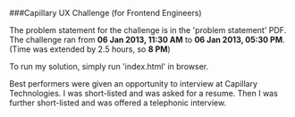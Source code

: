 ###Capillary UX Challenge (for Frontend Engineers)

<p>The problem statement for the challenge is in the 'problem statement' PDF. The challenge ran from <b>06 Jan 2013, 11:30 AM</b> to <b>06 Jan 2013, 05:30 PM</b>. (Time was extended by 2.5 hours, so <b>8 PM</b>)</p>

<p>To run my solution, simply run 'index.html' in browser.</p>

<p>Best performers were given an opportunity to interview at Capillary Technologies. I was short-listed and was asked for a resume. Then I was further short-listed and was offered a telephonic interview.</p>

